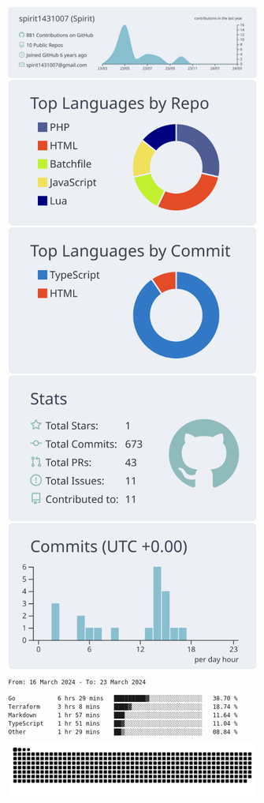 [![](https://raw.githubusercontent.com/spirit1431007/spirit1431007/master/profile-summary-card-output/nord_bright/0-profile-details.svg)](https://git.io/spiritx)
[![](https://raw.githubusercontent.com/spirit1431007/spirit1431007/master/profile-summary-card-output/nord_bright/1-repos-per-language.svg)](https://git.io/spiritx) [![](https://raw.githubusercontent.com/spirit1431007/spirit1431007/master/profile-summary-card-output/nord_bright/2-most-commit-language.svg)](https://git.io/spiritx)
[![](https://raw.githubusercontent.com/spirit1431007/spirit1431007/master/profile-summary-card-output/nord_bright/3-stats.svg)](https://git.io/spiritx) [![](https://raw.githubusercontent.com/spirit1431007/spirit1431007/master/profile-summary-card-output/nord_bright/4-productive-time.svg)](https://git.io/spiritx)

<!--START_SECTION:waka-->

```txt
From: 16 March 2024 - To: 23 March 2024

Go            6 hrs 29 mins   █████████▓░░░░░░░░░░░░░░░   38.70 %
Terraform     3 hrs 8 mins    ████▓░░░░░░░░░░░░░░░░░░░░   18.74 %
Markdown      1 hr 57 mins    ███░░░░░░░░░░░░░░░░░░░░░░   11.64 %
TypeScript    1 hr 51 mins    ██▓░░░░░░░░░░░░░░░░░░░░░░   11.04 %
Other         1 hr 29 mins    ██▒░░░░░░░░░░░░░░░░░░░░░░   08.84 %
```

<!--END_SECTION:waka-->

![contribution](https://github.com/spirit1431007/spirit1431007/blob/output/github-contribution-grid-snake.svg)
